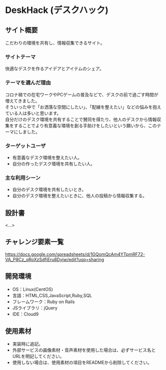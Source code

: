 # DeskHack (デスクハック)

## サイト概要
こだわりの環境を共有し、情報収集できるサイト。

### サイトテーマ
快適なデスクを作るアイデアとアイテムのシェア。

### テーマを選んだ理由
コロナ禍での在宅ワークやPCゲームの普及などで、デスクの前で過ごす時間が増えてきました。  
そういった中で「お洒落な空間にしたい」、「配線を整えたい」などの悩みを抱えている人は多いと思います。  
自分だけのデスク環境を共有することで賛同を得たり、他人のデスクから情報収集をすることでより有意義な環境を創る手助けをしたいという願いから、このテーマにしました。

### ターゲットユーザ
* 有意義なデスク環境を整えたい人。
* 自分の作ったデスク環境を共有したい人。

### 主な利用シーン
* 自分のデスク環境を共有したいとき。
* 自分のデスク環境を整えたいときに、他人の投稿から情報収集する。

## 設計書
<...>

## チャレンジ要素一覧
https://docs.google.com/spreadsheets/d/1GQomQcAm4YTpmRF72-VA_P8Cz_qRoXzSdfiEru8Dyjw/edit?usp=sharing

## 開発環境
- OS：Linux(CentOS)
- 言語：HTML,CSS,JavaScript,Ruby,SQL
- フレームワーク：Ruby on Rails
- JSライブラリ：jQuery
- IDE：Cloud9

## 使用素材
- 実装時に追記。
- 外部サービスの画像素材・音声素材を使用した場合は、必ずサービス名とURLを明記してください。
- 使用しない場合は、使用素材の項目をREADMEから削除してください。
